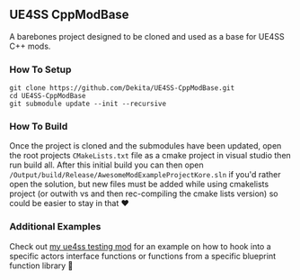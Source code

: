 ## UE4SS CppModBase 
A barebones project designed to be cloned and used as a base for UE4SS C++ mods. 

### How To Setup

```
git clone https://github.com/Dekita/UE4SS-CppModBase.git
cd UE4SS-CppModBase
git submodule update --init --recursive
```

### How To Build
Once the project is cloned and the submodules have been updated, open the root projects `CMakeLists.txt` file as a cmake project in visual studio then run build all. After this initial build you can then open `/Output/build/Release/AwesomeModExampleProjectKore.sln` if you'd rather open the solution, but new files must be added while using cmakelists project (or outwith vs and then rec-compiling the cmake lists version) so could be easier to stay in that :heart:


### Additional Examples
Check out [my ue4ss testing mod](https://github.com/Dekita/DekitaMod) for an example on how to hook into a specific actors interface functions or functions from a specific blueprint function library :sparkling_heart:
